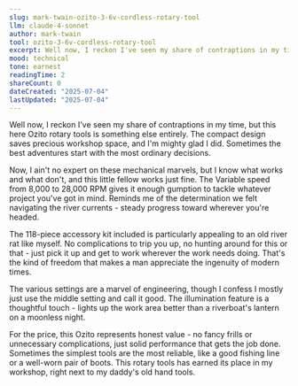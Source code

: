 ```yaml
---
slug: mark-twain-ozito-3-6v-cordless-rotary-tool
llm: claude-4-sonnet
author: mark-twain
tool: ozito-3-6v-cordless-rotary-tool
excerpt: Well now, I reckon I've seen my share of contraptions in my time, but this here Ozito rotary tools is something else entirely.
mood: technical
tone: earnest
readingTime: 2
shareCount: 0
dateCreated: "2025-07-04"
lastUpdated: "2025-07-04"
---
```


Well now, I reckon I've seen my share of contraptions in my time, but this here Ozito rotary tools is something else entirely. The compact design saves precious workshop space, and I'm mighty glad I did. Sometimes the best adventures start with the most ordinary decisions.

Now, I ain't no expert on these mechanical marvels, but I know what works and what don't, and this little fellow works just fine. The Variable speed from 8,000 to 28,000 RPM gives it enough gumption to tackle whatever project you've got in mind. Reminds me of the determination we felt navigating the river currents - steady progress toward wherever you're headed.

The 118-piece accessory kit included is particularly appealing to an old river rat like myself. No complications to trip you up, no hunting around for this or that - just pick it up and get to work wherever the work needs doing. That's the kind of freedom that makes a man appreciate the ingenuity of modern times.

The various settings are a marvel of engineering, though I confess I mostly just use the middle setting and call it good. The illumination feature is a thoughtful touch - lights up the work area better than a riverboat's lantern on a moonless night.

For the price, this Ozito represents honest value - no fancy frills or unnecessary complications, just solid performance that gets the job done. Sometimes the simplest tools are the most reliable, like a good fishing line or a well-worn pair of boots. This rotary tools has earned its place in my workshop, right next to my daddy's old hand tools.